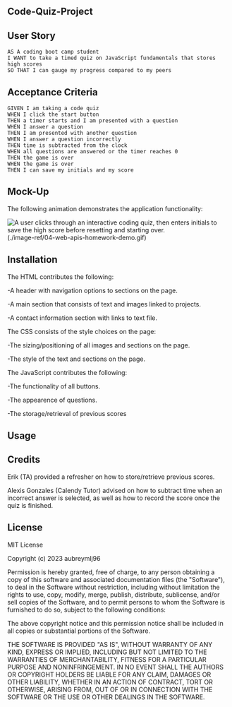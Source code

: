 ## Code-Quiz-Project

## User Story

```
AS A coding boot camp student
I WANT to take a timed quiz on JavaScript fundamentals that stores high scores
SO THAT I can gauge my progress compared to my peers
```

## Acceptance Criteria

```
GIVEN I am taking a code quiz
WHEN I click the start button
THEN a timer starts and I am presented with a question
WHEN I answer a question
THEN I am presented with another question
WHEN I answer a question incorrectly
THEN time is subtracted from the clock
WHEN all questions are answered or the timer reaches 0
THEN the game is over
WHEN the game is over
THEN I can save my initials and my score
```

## Mock-Up

The following animation demonstrates the application functionality:

![A user clicks through an interactive coding quiz, then enters initials to save the high score before resetting and starting over.](./image-ref/Capture.PNG) (./image-ref/04-web-apis-homework-demo.gif)


## Installation

The HTML contributes the following:

-A header with navigation options to sections on the page.

-A main section that consists of text and images linked to projects.

-A contact information section with links to text file.

The CSS consists of the style choices on the page:

-The sizing/positioning of all images and sections on the page.

-The style of the text and sections on the page.

The JavaScript contributes the following:

-The functionality of all buttons.

-The appearence of questions.

-The storage/retrieval of previous scores

## Usage

## Credits

Erik (TA) provided a refresher on how to store/retrieve previous scores.

Alexis Gonzales (Calendy Tutor) advised on how to subtract time when an incorrect answer is selected, as well as how to record the score once the quiz is finished.

## License

MIT License

Copyright (c) 2023 aubreymlj96

Permission is hereby granted, free of charge, to any person obtaining a copy of this software and associated documentation files (the "Software"), to deal in the Software without restriction, including without limitation the rights to use, copy, modify, merge, publish, distribute, sublicense, and/or sell copies of the Software, and to permit persons to whom the Software is furnished to do so, subject to the following conditions:

The above copyright notice and this permission notice shall be included in all copies or substantial portions of the Software.

THE SOFTWARE IS PROVIDED "AS IS", WITHOUT WARRANTY OF ANY KIND, EXPRESS OR IMPLIED, INCLUDING BUT NOT LIMITED TO THE WARRANTIES OF MERCHANTABILITY, FITNESS FOR A PARTICULAR PURPOSE AND NONINFRINGEMENT. IN NO EVENT SHALL THE AUTHORS OR COPYRIGHT HOLDERS BE LIABLE FOR ANY CLAIM, DAMAGES OR OTHER LIABILITY, WHETHER IN AN ACTION OF CONTRACT, TORT OR OTHERWISE, ARISING FROM, OUT OF OR IN CONNECTION WITH THE SOFTWARE OR THE USE OR OTHER DEALINGS IN THE SOFTWARE.

